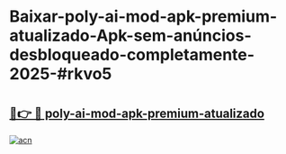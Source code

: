 # Baixar-poly-ai-mod-apk-premium-atualizado-Apk-sem-anúncios-desbloqueado-completamente-2025-#rkvo5

# <h2><a href="https://ainizakaria.my?title=poly-ai-mod-apk-premium-atualizado&ref=24M">🔗👉 🔴 poly-ai-mod-apk-premium-atualizado</a></h2>

[![acn](https://github.com/user-attachments/assets/0f9c940e-d8b0-45ae-aac7-cd30a18b3e1c)](https://ainizakaria.my?title=poly-ai-mod-apk-premium-atualizado&ref=24M)

